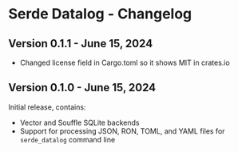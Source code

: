 # Serde Datalog - Changelog

## Version 0.1.1 - June 15, 2024

- Changed license field in Cargo.toml so it shows MIT in crates.io

## Version 0.1.0 - June 15, 2024

Initial release, contains:

- Vector and Souffle SQLite backends
- Support for processing JSON, RON, TOML, and YAML files for `serde_datalog` command line